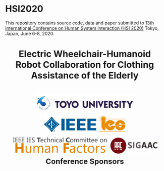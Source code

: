 # HSI2020

This repository contains source code, data and paper submitted to [13th International Conference on Human System Interaction (HSI 2020)](http://hsi2020.welcometohsi.org) Tokyo, Japan, June 6-8, 2020.


<h1 align="center">
  Electric Wheelchair-Humanoid Robot Collaboration for Clothing Assistance of the Elderly
</h1>



<h1 align="center">
  <img src="docs/logo/logo_toyo.jpg" height="60px">
  <img src="docs/logo/logo_ieee_ies.jpg" height="60px">
  <img src="docs/logo/logo_ieee_ies_tchf.jpg" height="60px">
  <img src="docs/logo/logo_sig_aac.png" height="60px">
  </br>
  <sup>Conference Sponsors</sup>
</h1>
